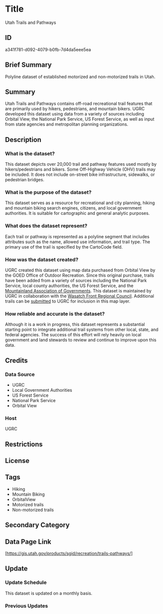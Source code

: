 # Title

Utah Trails and Pathways

## ID

a341f781-d092-4079-b0fb-7d4da5eee5ea

## Brief Summary

Polyline dataset of established motorized and non-motorized trails in Utah.

## Summary

Utah Trails and Pathways contains off-road recreational trail features that are primarily used by hikers, pedestrians, and mountain bikers. UGRC developed this dataset using data from a variety of sources including Orbital View, the National Park Service, US Forest Service, as well as input from state agencies and metropolitan planning organizations.

## Description

### What is the dataset?

This dataset depicts over 20,000 trail and pathway features used mostly by hikers/pedestrians and bikers. Some Off-Highway Vehicle (OHV) trails may be included. It does not include on-street bike infrastructure, sidewalks, or pedestrian bridges.

### What is the purpose of the dataset?

This dataset serves as a resource for recreational and city planning, hiking and mountain biking search engines, citizens, and local government authorities. It is suitable for cartographic and general analytic purposes.

### What does the dataset represent?

Each trail or pathway is represented as a polyline segment that includes attributes such as the name, allowed use information, and trail type. The primary use of the trail is specified by the CartoCode field.

### How was the dataset created?

UGRC created this dataset using map data purchased from Orbital View by the GOED Office of Outdoor Recreation. Since this original purchase, trails have been added from a variety of sources including the National Park Service, local county authorities, the US Forest Service, and the [Mountainland Association of Governments](https://mountainland.org/). This dataset is maintained by UGRC in collaboration with the [Wasatch Front Regional Council](https://wfrc.org/). Additional trails can be [submitted](https://gis.utah.gov/contact/) to UGRC for inclusion in this map layer.

### How reliable and accurate is the dataset?

Although it is a work in progress, this dataset represents a substantial starting point to integrate additional trail systems from other local, state, and federal agencies. The success of this effort will rely heavily on local government and land stewards to review and continue to improve upon this data.

<!--- This is the original language of the metadata. Is this dataset still considered a "starting point"? Are we relying on local government and land stewards to maintain this dataset, or are we the primary driving force in updating and improving it? -->

## Credits

### Data Source

- UGRC
- Local Government Authorities
- US Forest Service
- National Park Service
- Orbital View

### Host

UGRC

## Restrictions

## License

## Tags

- Hiking
- Mountain Biking
- OrbitalView
- Motorized trails
- Non-motorized trails

## Secondary Category

## Data Page Link

[https://gis.utah.gov/products/sgid/recreation/trails-pathways/]

## Update

### Update Schedule

This dataset is updated on a monthly basis.

### Previous Updates

